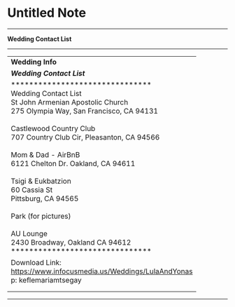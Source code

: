 # Untitled Note

* * *

**Wedding Contact List**

* * *

|     |
| --- |
| **Wedding Info** |
| _**Wedding Contact List**_ |
| \*\*\*\*\*\*\*\*\*\*\*\*\*\*\*\*\*\*\*\*\*\*\*\*\*\*\*\*\*\*\*<br>Wedding Contact List<br>St John Armenian Apostolic Church<br>275 Olympia Way, San Francisco, CA 94131<br><br>Castlewood Country Club<br>707 Country Club Cir, Pleasanton, CA 94566<br><br>Mom & Dad - AirBnB<br>6121 Chelton Dr. Oakland, CA 94611<br><br>Tsigi & Eukbatzion<br>60 Cassia St<br>Pittsburg, CA 94565<br><br>Park (for pictures)<br><br>AU Lounge<br>2430 Broadway, Oakland CA 94612<br>\*\*\*\*\*\*\*\*\*\*\*\*\*\*\*\*\*\*\*\*\*\*\*\*\*\*\*\*\*\*\* |
| Download Link:<br><https://www.infocusmedia.us/Weddings/LulaAndYonas><br>p: keflemariamtsegay |
|     |
|     |

* * *
